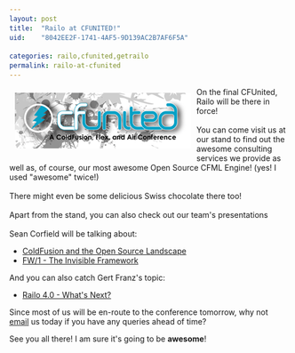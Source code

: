 ```yaml
---
layout: post
title:  "Railo at CFUNITED!"
uid:	"8042EE2F-1741-4AF5-9D139AC2B7AF6F5A"

categories: railo,cfunited,getrailo
permalink: railo-at-cfunited
---
```

<p><a href="http://cfunited.com/"><img style="float: left; margin: 10px;" src="/blog/assets/content//cfunited.png" alt="" width="317" height="100" /></a>On the final CFUnited, Railo will be there in force! <br /><br />You can come visit us at our stand to find out the awesome consulting services we provide as well as, of course, our most awesome Open Source CFML Engine! (yes! I used "awesome" twice!)<br /><br />There might even be some delicious Swiss chocolate there too! <br /><br />Apart from the stand, you can also check out our team's presentations<br /><br />Sean Corfield will be talking about:
</p>
<ul>
<li><a href="http://cfunited.com/2010/topics/409">ColdFusion and 
the Open Source Landscape</a></li>
<li><a href="http://cfunited.com/2010/topics/399">FW/1 - The 
Invisible Framework</a></li>
</ul>
<p>And you can also catch Gert Franz's topic:</p>
<ul>
<li><a href="http://cfunited.com/2010/topics/443">Railo 4.0 - What's Next?</a></li>
</ul>
<p>Since most of us will be en-route to the conference tomorrow, why not <a href="mailto:contact@getrailo.com">email</a> us today if you have any queries ahead of time?</p>
<p>See you all there! I am sure it's going to be <strong>awesome</strong>!</p>